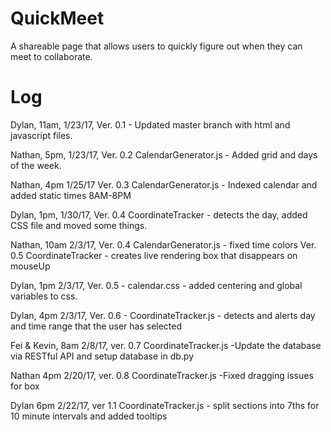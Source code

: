 # QuickMeet
A shareable page that allows users to quickly figure out when they can meet to collaborate.

# Log
Dylan, 11am, 1/23/17, Ver. 0.1 - Updated master branch with html and javascript files.

Nathan, 5pm, 1/23/17, Ver. 0.2 CalendarGenerator.js - Added grid and days of the week.

Nathan, 4pm 1/25/17 Ver. 0.3 CalendarGenerator.js - Indexed calendar and added static times 8AM-8PM

Dylan, 1pm, 1/30/17, Ver. 0.4 CoordinateTracker - detects the day, added CSS file and moved some things.

Nathan, 10am 2/3/17, Ver. 0.4 CalendarGenerator.js - fixed time colors
					 Ver. 0.5 CoordinateTracker - creates live rendering box that disappears on mouseUp
					 
Dylan, 1pm 2/3/17, Ver. 0.5 - calendar.css - added centering and global variables to css. 

Dylan, 4pm 2/3/17, Ver. 0.6 - CoordinateTracker.js - detects and alerts day and time range that the user has selected

Fei & Kevin, 8am 2/8/17, ver. 0.7 CoordinateTracker.js -Update the database via RESTful API and setup database in db.py

Nathan 4pm 2/20/17, ver. 0.8 CoordinateTracker.js -Fixed dragging issues for box

Dylan 6pm 2/22/17, ver 1.1 CoordinateTracker.js - split sections into 7ths for 10 minute intervals and added tooltips
